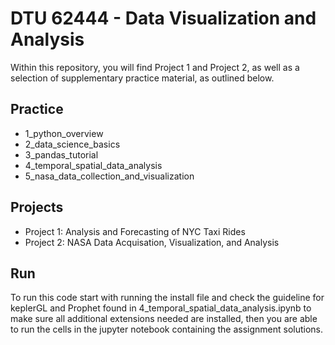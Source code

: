 # DTU 62444 - Data Visualization and Analysis

Within this repository, you will find Project 1 and Project 2, as well as a selection of supplementary practice material, as outlined below.

## **Practice**
- 1_python_overview
- 2_data_science_basics
- 3_pandas_tutorial
- 4_temporal_spatial_data_analysis
- 5_nasa_data_collection_and_visualization

## **Projects**
- Project 1: Analysis and Forecasting of NYC Taxi Rides
- Project 2: NASA Data Acquisation, Visualization, and Analysis

## **Run**
To run this code start with running the install file and check the guideline for keplerGL and Prophet found in 4_temporal_spatial_data_analysis.ipynb to make sure all additional extensions needed are installed, then you are able to run the cells in the jupyter notebook containing the assignment solutions.
